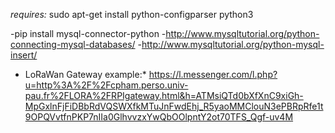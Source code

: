 *requires:*
  sudo apt-get install python-configparser
  python3

-pip install mysql-connector-python
-http://www.mysqltutorial.org/python-connecting-mysql-databases/
-http://www.mysqltutorial.org/python-mysql-insert/

* LoRaWan Gateway example:*
https://l.messenger.com/l.php?u=http%3A%2F%2Fcpham.perso.univ-pau.fr%2FLORA%2FRPIgateway.html&h=ATMsiQTd0bXfXnC9xiGh-MpGxlnFjFiDBbRdVQSWXfkMTuJnFwdEhj_R5yaoMMClouN3ePBRpRfe1t9OPQVvtfnPKP7nIIa0GlhvvzxYwQbOOlpntY2ot70TFS_Qgf-uv4M